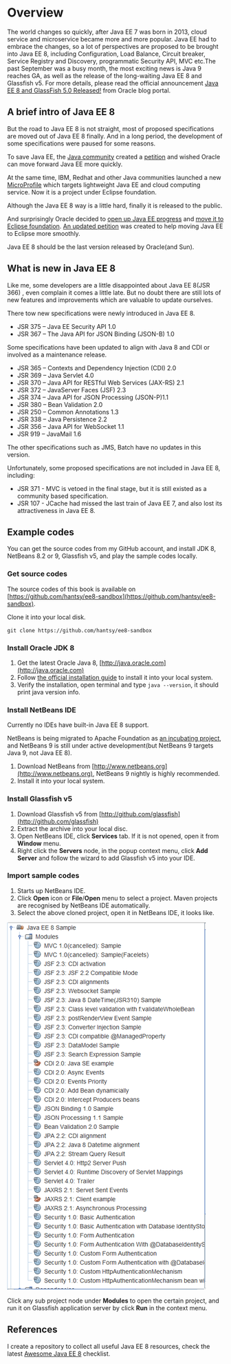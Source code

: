 # Overview

The world changes so quickly, after Java EE 7 was born in 2013, cloud service and microservice became more and more popular. Java EE had to embrace the changes, so a lot of perspectives are proposed to be brought into Java EE 8, including Configuration, Load Balance, Circuit breaker, Service Registry and Discovery, programmatic Security API, MVC etc.The past September was a busy month, the most exciting news is Java 9 reaches GA, as well as the release of the long-waiting Java EE 8 and Glassfish v5. For more details, please read the official announcement [Java EE 8 and GlassFish 5.0 Released!](https://blogs.oracle.com/theaquarium/java-ee-8-is-final-and-glassfish-50-is-released) from Oracle blog portal.

## A brief intro of Java EE 8



But the road to Java EE 8 is not straight, most of proposed specifications are moved out of Java EE 8 finally. And in a long period, the development of some specifications were paused for some reasons.

To save Java EE, the [Java community](https://javaee-guardians.io/) created a [petition](https://www.change.org/p/larry-ellison-tell-oracle-to-move-forward-java-ee-as-a-critical-part-of-the-global-it-industry) and wished Oracle can move forward Java EE more quickly.

At the same time, IBM, Redhat and other Java communities launched a new [MicroProfile](http://microprofile.io) which targets lightweight Java EE and cloud computing service. Now it is a project under Eclipse foundation.

Although the Java EE 8 way is a little hard, finally it is released to the public.

And surprisingly Oracle decided to [open up Java EE progress](https://blogs.oracle.com/theaquarium/opening-up-java-ee) and [move it to Eclipse foundation](https://blogs.oracle.com/theaquarium/opening-up-ee-update). [An updated petition](https://www.change.org/p/larry-ellison-tell-oracle-to-move-forward-java-ee-as-a-critical-part-of-the-global-it-industry/u/21473794?utm_medium=email&utm_source=petition_update&utm_campaign=146669&sfmc_tk=xZ%2f6z4TGoQ02piKnRtK%2bejNgWC%2bWD6nr3P%2bcjkRrgGJqXJLLTSlXDQ6alq40O5pe&j=146669&sfmc_sub=46994739&l=32_HTML&u=27789648&mid=7259882&jb=1) was created to help moving Java EE to Eclipse more smoothly.

Java EE 8 should be the last version released by Oracle\(and Sun\).

## What is new in Java EE 8

Like me, some developers are a little disappointed about Java EE 8\(JSR 366\) , even complain it comes a little late. But no doubt there are still lots of new features and improvements which are valuable to update ourselves.

There tow new specifications were newly introduced in Java EE 8.

* JSR 375 – Java EE Security API 1.0
* JSR 367 – The Java API for JSON Binding \(JSON-B\) 1.0

Some specifications have been updated to align with Java 8 and CDI or involved as a maintenance release.

* JSR 365 – Contexts and Dependency Injection \(CDI\) 2.0
* JSR 369 – Java Servlet 4.0
* JSR 370 – Java API for RESTful Web Services \(JAX-RS\) 2.1
* JSR 372 – JavaServer Faces \(JSF\) 2.3
* JSR 374 – Java API for JSON Processing \(JSON-P\)1.1
* JSR 380 – Bean Validation 2.0
* JSR 250 – Common Annotations 1.3
* JSR 338 – Java Persistence 2.2
* JSR 356 – Java API for WebSocket 1.1
* JSR 919 – JavaMail 1.6

The other specifications such as JMS, Batch have no updates in this version.

Unfortunately, some proposed specifications are not included in Java EE 8, including:

* JSR 371 - MVC is vetoed in the final stage, but it is still existed as a community based specification. 
* JSR 107 - JCache had missed the last train of Java EE 7, and also lost its attractiveness in Java EE 8.

## Example codes

You can get the source codes from my GitHub account, and install JDK 8, NetBeans 8.2 or 9, Glassfish v5, and play the sample codes locally.

### Get source codes

The source codes of this book is available on [https://github.com/hantsy/ee8-sandbox](https://github.com/hantsy/ee8-sandbox).

Clone it into your local disk.

```text
git clone https://github.com/hantsy/ee8-sandbox
```

### Install Oracle JDK 8

1. Get the latest Oracle Java 8, [http://java.oracle.com](http://java.oracle.com)
2. Follow [the official installation guide](https://docs.oracle.com/javase/8/docs/technotes/guides/install/install_overview.html) to install it into your local system.
3. Verify the installation, open terminal and type `java --version`, it should print java version info.

### Install NetBeans IDE

Currently no IDEs have built-in Java EE 8 support.

NetBeans is being migrated to Apache Foundation as [an incubating project](http://netbeans.apache.org), and NetBeans 9 is still under active development\(but NetBeans 9 targets Java 9, not Java EE 8\).

1. Download NetBeans from [http://www.netbeans.org](http://www.netbeans.org),  NetBeans 9 nightly is highly recommended.
2. Install it into your local system.

### Install Glassfish v5

1. Download Glassfish v5 from [http://github.com/glassfish](http://github.com/glassfish)
2. Extract the archive into your local disc.
3. Open NetBeans IDE, click **Services** tab. If it is not opened, open it from **Window** menu.
4. Right click the **Servers** node, in the popup context menu, click **Add Server** and follow the wizard to add Glassfish v5 into your IDE.

### Import sample codes

1. Starts up NetBeans IDE.
2. Click **Open** icon or **File**/**Open** menu to select a project. Maven projects are recognised by NetBeans IDE automatically.
3. Select the above cloned project, open it in NetBeans IDE, it looks like.

![nb](.gitbook/assets/nb-javaee8.png)

Click any sub project node under **Modules** to open the certain project, and run it on Glassfish application server by click **Run** in the context menu.

## References

I create a repository to collect all useful Java EE 8 resources, check the latest [Awesome Java EE 8](https://github.com/hantsy/awesome-javaee8) checklist.


